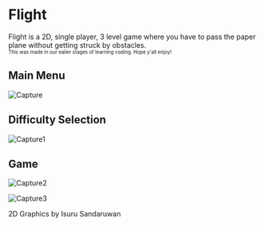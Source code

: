 # Flight
Flight is a 2D, single player, 3 level game where you have to pass the paper plane without getting struck by obstacles.<br>
<sub><sup>This was made in our ealier stages of learning coding. Hope y'all enjoy!</sup></sub>

## Main Menu
![Capture](https://user-images.githubusercontent.com/43147809/87284664-3d7f6b80-c514-11ea-930c-5cc2dc91a88d.PNG)

## Difficulty Selection
![Capture1](https://user-images.githubusercontent.com/43147809/87284802-699aec80-c514-11ea-83be-c0843851c05b.PNG)

## Game

![Capture2](https://user-images.githubusercontent.com/43147809/87284939-8fc08c80-c514-11ea-9f12-518d9520e389.PNG)

![Capture3](https://user-images.githubusercontent.com/43147809/87284980-9cdd7b80-c514-11ea-8c80-803c63b74ec3.PNG)

2D Graphics by Isuru Sandaruwan
